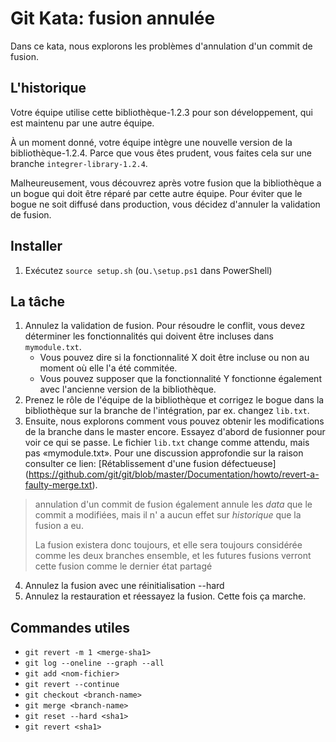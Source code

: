 # Git Kata: fusion annulée

Dans ce kata, nous explorons les problèmes d'annulation d'un commit de fusion.

## L'historique

Votre équipe utilise cette  bibliothèque-1.2.3 pour son développement, qui est
maintenu par une autre équipe.

À un moment donné, votre équipe intègre une nouvelle version de la bibliothèque-1.2.4. Parce que vous êtes prudent, vous faites cela sur une branche `integrer-library-1.2.4`.

Malheureusement, vous découvrez après votre fusion que la bibliothèque a un bogue qui
doit être réparé par cette autre équipe. Pour éviter que le bogue ne soit diffusé dans
production, vous décidez d'annuler la validation de fusion.

## Installer

1. Exécutez `source setup.sh` (ou`.\setup.ps1` dans PowerShell)

## La tâche

1. Annulez la validation de fusion. Pour résoudre le conflit, vous devez déterminer
les fonctionnalités qui doivent être incluses dans `mymodule.txt`.
   * Vous pouvez dire si la fonctionnalité X doit être incluse ou non au moment où elle l'a été
     commitée.
   * Vous pouvez supposer que la fonctionnalité Y fonctionne également avec l'ancienne version de la bibliothèque.
2. Prenez le rôle de l'équipe de la bibliothèque et corrigez le bogue dans la bibliothèque sur
    la branche de l'intégration, par ex. changez `lib.txt`.
3. Ensuite, nous explorons comment vous pouvez obtenir les modifications de la branche dans le master
   encore. Essayez d'abord de fusionner pour voir ce qui se passe. Le fichier `lib.txt` change comme
       attendu, mais pas «mymodule.txt». Pour une discussion approfondie sur
       la raison consulter ce lien: [Rétablissement d'une fusion défectueuse] (https://github.com/git/git/blob/master/Documentation/howto/revert-a-faulty-merge.txt).
> annulation d'un commit de fusion également
> annule les _data_ que le commit a modifiées, mais il n' a
> aucun effet sur _historique_ que la fusion a eu.
>
> La fusion existera donc toujours, et elle sera toujours considérée comme
> les deux branches ensemble, et les futures fusions verront cette fusion comme
> le dernier état partagé

4. Annulez la fusion avec une réinitialisation --hard
5. Annulez la restauration et réessayez la fusion. Cette fois ça marche.

## Commandes utiles

* `git revert -m 1 <merge-sha1>`
* `git log --oneline --graph --all`
* `git add <nom-fichier>`
* `git revert --continue`
* `git checkout <branch-name>`
* `git merge <branch-name>`
* `git reset --hard <sha1>`
* `git revert <sha1>`
